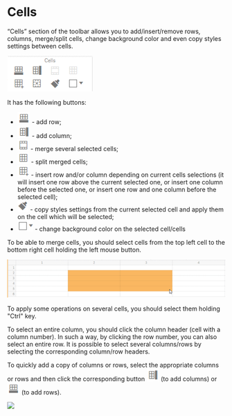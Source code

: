 # Cells

“Cells” section of the toolbar allows you to add/insert/remove rows, columns, merge/split cells, change background color and even copy styles settings between cells.

![](<../.gitbook/assets/image (53).png>)


It has the following buttons:

* <img src="../.gitbook/assets/image (54).png" alt="" data-size="original"> - add row;
* <img src="../.gitbook/assets/image (55).png" alt="" data-size="original"> - add column;
* <img src="../.gitbook/assets/image (56).png" alt="" data-size="original"> -&#x20;
  merge several selected cells;
* <img src="../.gitbook/assets/image (57).png" alt="" data-size="original"> -&#x20;
  split merged cells;
* <img src="../.gitbook/assets/image (58).png" alt="" data-size="original"> -&#x20;
  insert row and/or column depending on current cells selections (it will insert one row above the current selected one, or insert one column before the selected one, or insert one row and one column before the selected cell);
* <img src="../.gitbook/assets/image (59).png" alt="" data-size="original">&#x20;
  \- copy styles settings from the current selected cell and apply them on the cell which will be selected;
* <img src="../.gitbook/assets/image (60).png" alt="" data-size="original"> -&#x20;
  change background color on the selected cell/cells

To be able to merge cells, you should select cells from the top left cell to the bottom right cell holding the left mouse button.

![](<../.gitbook/assets/image (50).png>)


To apply some operations on several cells, you should select them holding "Ctrl" key.

To select an entire column, you should click the column header (cell with a column number). In such a way, by clicking the row number, you can also select an entire row. It is possible to select several columns/rows by selecting the corresponding column/row headers.

To quickly add a copy of columns or rows, select the appropriate columns or rows and then click the corresponding button <img src="../.gitbook/assets/image (55).png" alt="" data-size="original"> (to add columns) or <img src="../.gitbook/assets/image (54).png" alt="" data-size="original"> (to add rows).

![](../.gitbook/assets/2019-04-02\_10-33-27.gif)

